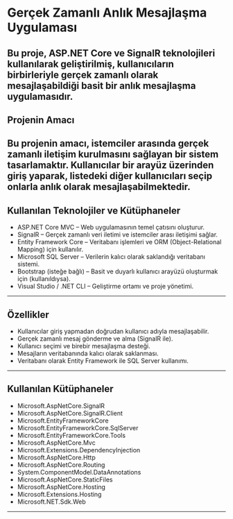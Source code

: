 # Gerçek Zamanlı Anlık Mesajlaşma Uygulaması
Bu proje, ASP.NET Core ve SignalR teknolojileri kullanılarak geliştirilmiş, kullanıcıların birbirleriyle gerçek zamanlı olarak mesajlaşabildiği basit bir anlık mesajlaşma uygulamasıdır.
---
## Projenin Amacı
Bu projenin amacı, istemciler arasında gerçek zamanlı iletişim kurulmasını sağlayan bir sistem tasarlamaktır. Kullanıcılar bir arayüz üzerinden giriş yaparak, listedeki diğer kullanıcıları seçip onlarla anlık olarak mesajlaşabilmektedir.
---
## Kullanılan Teknolojiler ve Kütüphaneler
- ASP.NET Core MVC – Web uygulamasının temel çatısını oluşturur.
- SignalR – Gerçek zamanlı veri iletimi ve istemciler arası iletişimi sağlar.
- Entity Framework Core – Veritabanı işlemleri ve ORM (Object-Relational Mapping) için kullanılır.
- Microsoft SQL Server – Verilerin kalıcı olarak saklandığı veritabanı sistemi.
- Bootstrap (isteğe bağlı) – Basit ve duyarlı kullanıcı arayüzü oluşturmak için (kullanıldıysa).
- Visual Studio / .NET CLI – Geliştirme ortamı ve proje yönetimi.
---
## Özellikler
- Kullanıcılar giriş yapmadan doğrudan kullanıcı adıyla mesajlaşabilir.
- Gerçek zamanlı mesaj gönderme ve alma (SignalR ile).
- Kullanıcı seçimi ve birebir mesajlaşma desteği.
- Mesajların veritabanında kalıcı olarak saklanması.
- Veritabanı olarak Entity Framework ile SQL Server kullanımı.
---
## Kullanılan Kütüphaneler
- Microsoft.AspNetCore.SignalR
- Microsoft.AspNetCore.SignalR.Client
- Microsoft.EntityFrameworkCore
- Microsoft.EntityFrameworkCore.SqlServer
- Microsoft.EntityFrameworkCore.Tools
- Microsoft.AspNetCore.Mvc
- Microsoft.Extensions.DependencyInjection
- Microsoft.AspNetCore.Http
- Microsoft.AspNetCore.Routing
- System.ComponentModel.DataAnnotations
- Microsoft.AspNetCore.StaticFiles
- Microsoft.AspNetCore.Hosting
- Microsoft.Extensions.Hosting
- Microsoft.NET.Sdk.Web
---
